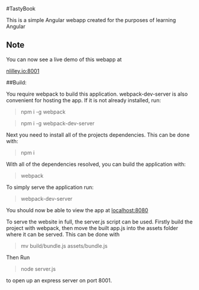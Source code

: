 #TastyBook

This is a simple Angular webapp created for the purposes of learning Angular

## Note

You can now see a live demo of this webapp at 

[nlilley.io:8001](http://nlilley.io:8001)

##Build:

You require webpack to build this application.  webpack-dev-server is also convenient for hosting the app.
If it is not already installed, run:

> npm i -g webpack

> npm i -g webpack-dev-server

Next you need to install all of the projects dependencies.  This can be done with:

> npm i

With all of the dependencies resolved, you can build the application with:

> webpack

To simply serve the application run:

> webpack-dev-server

You should now be able to view the app at [localhost:8080](http://localhost:8080)

To serve the website in full, the server.js script can be used.  Firstly build the project with webpack, 
then move the built app.js into the assets folder where it can be served.  This can be done with

> mv build/bundle.js assets/bundle.js

Then Run

> node server.js

to open up an express server on port 8001.